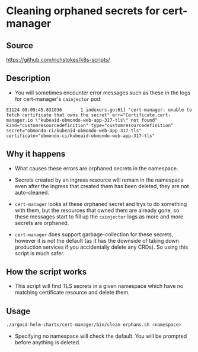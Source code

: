 # Cleaning orphaned secrets for cert-manager

## Source

https://github.com/richstokes/k8s-scripts/

## Description

* You will sometimes encounter error messages such as these in the logs for cert-manager's `cainjector` pod:

```text
E1124 08:09:45.831036       1 indexers.go:61] "cert-manager: unable to fetch certificate that owns the secret" err="Certificate.cert-manager.io \"kubeaid-obmondo-web-app-317-tls\" not found" kind="customresourcedefinition" type="customresourcedefinition" secret="obmondo-ci/kubeaid-obmondo-web-app-317-tls" certificate="obmondo-ci/kubeaid-obmondo-web-app-317-tls"
```

## Why it happens

* What causes these errors are orphaned secrets in the namespace.

* Secrets created by an ingress resource will remain in the namespace even after the ingress that created them has been deleted, they are not auto-cleaned.

* `cert-manager` looks at these orphaned secret and trys to do something with them, but the resources that owned them are already gone, so these messages start to fill up the `cainjector` logs as more and more secrets are orphaned.

* `cert-manager` does support garbage-collection for these secrets, however it is not the default (as it has the downside of taking down production services if you accidentally delete any CRDs). So using this script is much safer.

## How the script works

* This script will find TLS secrets in a given namespace which have no matching certificate resource and delete them.  

## Usage

```sh
./argocd-helm-charts/cert-manager/bin/clean-orphans.sh <namespace>
```

* Specifying no namespace will check the default. You will be prompted before anything is deleted.  
